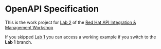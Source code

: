 # OpenAPI Specification

This is the work project for [Lab 2](https://github.com/hguerrero/3scale-api-workshop/blob/master/docs/labs/lab02.md) of the [Red Hat API Integration &amp; Management Workshop](https://github.com/hguerrero/3scale-api-workshop)

If you skipped [Lab 1](https://github.com/hguerrero/3scale-api-workshop/blob/master/docs/labs/lab01.md) you can access a working example if you switch to the **Lab 1** branch.